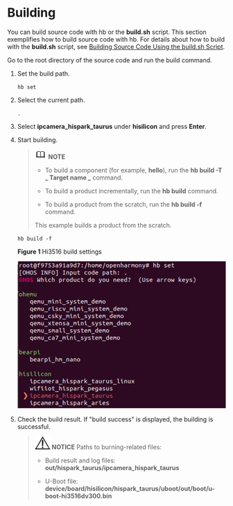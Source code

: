 # Building


You can build source code with hb or the **build.sh** script. This section exemplifies how to build source code with hb. For details about how to build with the **build.sh** script, see [Building Source Code Using the build.sh Script](../quick-start/quickstart-lite-reference.md).


Go to the root directory of the source code and run the build command.


1. Set the build path.
   
   ```
   hb set
   ```

2. Select the current path.
   
   ```
   .
   ```

3. Select **ipcamera_hispark_taurus** under **hisilicon** and press **Enter**.

4. Start building.

   > ![icon-note.gif](public_sys-resources/icon-note.gif) **NOTE**
   > - To build a component (for example, **hello**), run the **hb build -T _ Target name _** command.
   > 
   > - To build a product incrementally, run the **hb build** command.
   > 
   > - To build a product from the scratch, run the **hb build -f** command.
   > 
   > This example builds a product from the scratch.

   
   ```
   hb build -f
   ```

   
     **Figure 1** Hi3516 build settings

     ![en-us_image_0000001271594749](figures/en-us_image_0000001271594749.png)

5. Check the build result. If "build success" is displayed, the building is successful.
   > ![icon-notice.gif](public_sys-resources/icon-notice.gif) **NOTICE**
   > Paths to burning-related files:
   > 
   > - Build result and log files: **out/hispark_taurus/ipcamera_hispark_taurus**
   > 
   > - U-Boot file: **device/board/hisilicon/hispark_taurus/uboot/out/boot/u-boot-hi3516dv300.bin**
